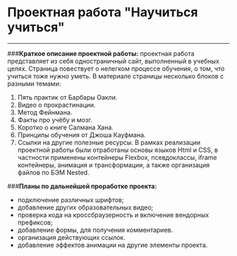 # **Проектная работа "Научиться учиться"**
------
###**Краткое описание проектной работы:**
проектная работа представляет из себя одностраничный сайт,
выполненный в учебных целях. Страница повествует о нелегком процессе обучения,
о том, что учиться тоже нужно уметь.
В материале страницы несколько блоков с разными темами:
1. Пять практик от Барбары Оакли.
2. Видео о прокрастинации.
3. Метод Фейнмана.
4. Факты про учёбу и мозг.
5. Коротко о книге Салмана Хана.
6. Принципы обучения от Джоша Кауфмана.
7. Ссылки на другие полезные ресурсы.
В рамках реализации проектной работы были отработаны основы языков Html и CSS, в частности
   применены контейнеры Flexbox, псевдоклассы, iframe контейнеры,
   анимация и трансформации, а также организация файлов по БЭМ Nested.

###**Планы по дальнейшей проработке проекта:**
* подключение различных шрифтов;
* добавление других образовательных видео;
* проверка кода на кроссбраузерность и включение вендорных префиксов;
* добавление формы, для получения комментариев.
* организация действующих ссылок.
* добавление эффектов анимации на другие элементы проекта.
